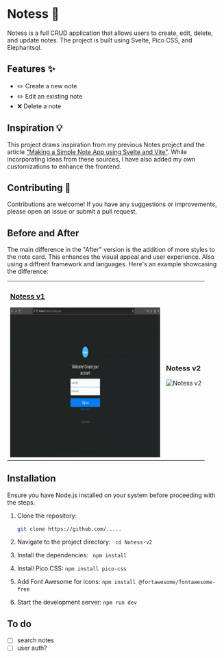 # Notess 📝

Notess is a full CRUD application that allows users to create, edit, delete, and update notes. The project is built using Svelte, Pico CSS, and Elephantsql.

## Features  ✨

- ✏️  Create a new note 
- ✏️  Edit an existing note
- ❌  Delete a note

## Inspiration 💡
This project draws inspiration from my previous Notes project and the article ["Making a Simple Note App using Svelte and Vite"](https://medium.com/the-web-tub/making-a-simple-note-app-using-svelte-and-vite-27edfa91a591). While incorporating ideas from these sources, I have also added my own customizations to enhance the frontend.

## Contributing 🤝
Contributions are welcome! If you have any suggestions or improvements, please open an issue or submit a pull request.

## Before and After 
The main difference in the "After" version is the addition of more styles to the note card. This enhances the visual appeal and user experience.
Also using a diffrent framework and languages. 
Here's an example showcasing the difference:
<div align="center">
<table>
  <tr>
    <td>
      <h3><a href="https://github.com/Raulj123/Notess/tree/main">Notess v1</a></h3>
      <img width="350" height="350" src="https://github.com/Raulj123/Notess/blob/main/media/demo_run.gif?raw=true" alt="demo gif">
    </td>
    <td>
      <h3>Notess v2</h3>
      <img src="https://cdn.discordapp.com/attachments/1070139130081706068/1116899539966767176/Screen_Shot_2023-06-09_at_6.19.30_PM.png" alt="Notess v2" width="350" height="350">
    </td>
  </tr>
</table>
  </div>
  
 ## Installation
Ensure you have Node.js installed on your system before proceeding with the steps.
1. Clone the repository:

   ```bash
   git clone https://github.com/.....
   
 2. Navigate to the project directory:
  ``` cd Notess-v2```
3. Install the dependencies:
  ``` npm install```
4. Install Pico CSS:
```npm install pico-css```
5. Add Font Awesome for icons:
```npm install @fortawesome/fontawesome-free```
6. Start the development server:
```npm run dev```
## To do
- [ ] search notes 
- [ ] user auth? 
